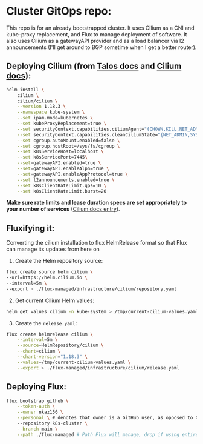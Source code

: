 # Cluster GitOps repo:
This repo is for an already bootstrapped cluster. It uses Cilium as a CNI and kube-proxy replacement, and Flux to manage deployment of software. It also uses Cilium as a gatewayAPI provider and as a load balancer via l2 announcements (I'll get around to BGP sometime when I get a better router).

## Deploying Cilium (from [Talos docs](https://docs.siderolabs.com/kubernetes-guides/cni/deploying-cilium) and [Cilium docs](https://docs.cilium.io/en/stable/network/l2-announcements/)):

```bash
helm install \
    cilium \
    cilium/cilium \
    --version 1.18.3 \
    --namespace kube-system \
    --set ipam.mode=kubernetes \
    --set kubeProxyReplacement=true \
    --set securityContext.capabilities.ciliumAgent="{CHOWN,KILL,NET_ADMIN,NET_RAW,IPC_LOCK,SYS_ADMIN,SYS_RESOURCE,DAC_OVERRIDE,FOWNER,SETGID,SETUID}" \
    --set securityContext.capabilities.cleanCiliumState="{NET_ADMIN,SYS_ADMIN,SYS_RESOURCE}" \
    --set cgroup.autoMount.enabled=false \
    --set cgroup.hostRoot=/sys/fs/cgroup \
    --set k8sServiceHost=localhost \
    --set k8sServicePort=7445\
    --set=gatewayAPI.enabled=true \
    --set=gatewayAPI.enableAlpn=true \
    --set=gatewayAPI.enableAppProtocol=true \
    --set l2announcements.enabled=true \
    --set k8sClientRateLimit.qps=10 \
    --set k8sClientRateLimit.burst=20 
```
**Make sure rate limits and lease duration specs are set appropriately to your number of services** ([Cilium docs entry](https://docs.cilium.io/en/stable/network/l2-announcements/#sizing-client-rate-limit)).

## Fluxifying it:
Converting the cilium installation to flux HelmRelease format so that Flux can manage its updates from here on

1. Create the Helm repository source:
```bash
flux create source helm cilium \
--url=https://helm.cilium.io \
--interval=5m \
--export > ./flux-managed/infrastructure/cilium/repository.yaml
```

2. Get current Cilium Helm values:
```bash
helm get values cilium -n kube-system > /tmp/current-cilium-values.yaml
```

3. Create the `release.yaml`:
```bash
flux create helmrelease cilium \
    --interval=5m \
    --source=HelmRepository/cilium \
    --chart=cilium \
    --chart-version="1.18.3" \
    --values=/tmp/current-cilium-values.yaml \
    --export > ./flux-managed/infrastructure/cilium/release.yaml
```

## Deploying Flux:
```bash
flux bootstrap github \
    --token-auth \
    --owner nkaz156 \
    --personal \ # denotes that owner is a GitHub user, as opposed to GitHub organization
    --repository k8s-cluster \
    --branch main \
    --path ./flux-managed # Path Flux will manage, drop if using entire repo
```

